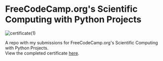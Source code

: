 # FreeCodeCamp.org's Scientific Computing with Python Projects

![certificate(1)](https://github.com/ezratweaver/py4e-finals/assets/101545981/6aa53587-cb98-4e56-a076-efe8e9adc2d4)


A repo with my submissions for FreeCodeCamp.org's Scientific Computing with Python Projects.<br /> View the completed certificate [here](https://freecodecamp.org/certification/fcc33e06575-2d3b-4a1d-a35a-61b49028f45e/scientific-computing-with-python-v7  "here").





